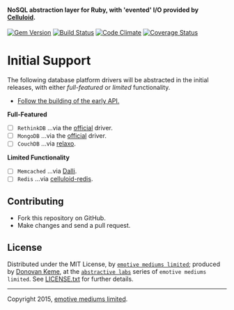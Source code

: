 #### NoSQL abstraction layer for Ruby, with 'evented' I/O provided by [Celluloid](http://celluloid.io).
[![Gem Version](https://badge.fury.io/rb/nada.svg)](http://rubygems.org/gems/nada)
[![Build Status](https://secure.travis-ci.org/abstractive/nada.svg?branch=master)](http://travis-ci.org/abstractive/nada)
[![Code Climate](https://codeclimate.com/github/abstractive/nada.svg)](https://codeclimate.com/github/abstractive/nada)
[![Coverage Status](https://coveralls.io/repos/abstractive/nada/badge.svg?branch=master)](https://coveralls.io/r/abstractive/nada)

# Initial Support

The following database platform drivers will be abstracted in the initial releases, with either *full-featured* or *limited* functionality.

* [Follow the building of the early API.](https://github.com/abstractive/nada/issues/1)

**Full-Featured**
- [ ] `RethinkDB` ...via the [official](https://github.com/rethinkdb/rethinkdb/tree/next/drivers/ruby) driver.
- [ ] `MongoDB` ...via the [official](https://github.com/mongodb/mongo-ruby-driver) driver.
- [ ] `CouchDB` ...via [relaxo](https://github.com/ioquatix/relaxo).

**Limited Functionality**
- [ ] `Memcached` ...via [Dalli](https://github.com/mperham/dalli).
- [ ] `Redis` ...via [celluloid-redis](https://github.com/celluloid/celluloid-redis).

## Contributing

* Fork this repository on GitHub.
* Make changes and send a pull request.

## License

Distributed under the MIT License, by [`emotive mediums limited`](https://github.com/emotivemediums); produced by [Donovan Keme](https://github.com/digitalextremist), at the [`abstractive labs`](https://github.com/abstractive) series of `emotive mediums limited`. See [LICENSE.txt](https://github.com/abstractive/nada/blob/master/LICENSE.txt) for further details.

---

Copyright 2015, [emotive mediums limited](http://emotive.limited).
